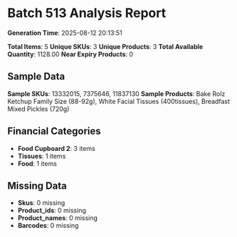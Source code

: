 # Batch 513 Analysis Report

**Generation Time**: 2025-08-12 20:13:51

**Total Items**: 5
**Unique SKUs**: 3
**Unique Products**: 3
**Total Available Quantity**: 1128.00
**Near Expiry Products**: 0

## Sample Data
**Sample SKUs**: 13332015, 7375646, 11837130
**Sample Products**: Bake Rolz Ketchup Family Size (88-92g), White Facial Tissues (400tissues), Breadfast Mixed Pickles (720g)

## Financial Categories
- **Food Cupboard 2**: 3 items
- **Tissues**: 1 items
- **Food**: 1 items

## Missing Data
- **Skus**: 0 missing
- **Product_ids**: 0 missing
- **Product_names**: 0 missing
- **Barcodes**: 0 missing

